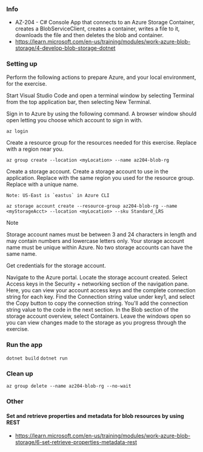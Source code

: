 ### Info

-   AZ-204 - C# Console App that connects to an Azure Storage Container, creates a BlobServiceClient, creates a container, writes a file to it, downloads the file and then deletes the blob and container.
-   https://learn.microsoft.com/en-us/training/modules/work-azure-blob-storage/4-develop-blob-storage-dotnet

### Setting up

Perform the following actions to prepare Azure, and your local environment, for the exercise.

Start Visual Studio Code and open a terminal window by selecting Terminal from the top application bar, then selecting New Terminal.

Sign in to Azure by using the following command. A browser window should open letting you choose which account to sign in with.

`az login`

Create a resource group for the resources needed for this exercise. Replace <myLocation> with a region near you.

`az group create --location <myLocation> --name az204-blob-rg`

Create a storage account. Create a storage account to use in the application. Replace <myLocation> with the same region you used for the resource group. Replace <myStorageAcct> with a unique name.

`` Note: US-East is `eastus` in Azure CLI ``

`az storage account create --resource-group az204-blob-rg --name <myStorageAcct> --location <myLocation> --sku Standard_LRS`

Note

Storage account names must be between 3 and 24 characters in length and may contain numbers and lowercase letters only. Your storage account name must be unique within Azure. No two storage accounts can have the same name.

Get credentials for the storage account.

Navigate to the Azure portal.
Locate the storage account created.
Select Access keys in the Security + networking section of the navigation pane. Here, you can view your account access keys and the complete connection string for each key.
Find the Connection string value under key1, and select the Copy button to copy the connection string. You'll add the connection string value to the code in the next section.
In the Blob section of the storage account overview, select Containers. Leave the windows open so you can view changes made to the storage as you progress through the exercise.

### Run the app

`dotnet build`
`dotnet run`

### Clean up

`az group delete --name az204-blob-rg --no-wait`

### Other

#### Set and retrieve properties and metadata for blob resources by using REST

-   https://learn.microsoft.com/en-us/training/modules/work-azure-blob-storage/6-set-retrieve-properties-metadata-rest
